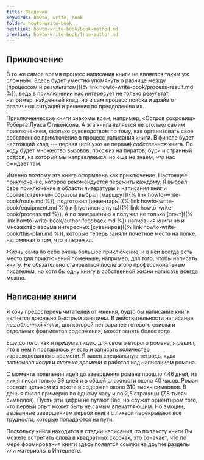 ```yaml
---
title: Введение
keywords: howto, write, book
folder: howto-write-book
nextlink: howto-write-book/book-method.md
prevlink: howto-write-book/from-author.md
---
```


## Приключение

В то же самое время процесс написания книги не является таким уж
сложным.  Здесь будет уместно упомянуть о разнице между [процессом и
результатом]({% link howto-write-book/process-result.md %}), ведь в
приключении нас интересует не только результат, например, найденный
клад, но и сам процесс поиска и драйв от различных ситуаций и решения
по преодолению их.

Приключенческие книги знакомы всем, например, «Остров сокровищ»
Роберта Луиса Стивенсона.  А эта книга является не столько самим
приключением, сколько руководством по тому, как организовать свое
собственное приключение в процесс написания книги.  В финале будет
настоящий клад --- первая (или уже не первая) *собственная* книга.  По
ходу будет множество вызовов, похожих на пиратов, бури и странный
остров, на который мы направляемся, но еще не знаем, *что* нас ожидает
там.

Именно поэтому эта книга оформлена как приключение.  Настоящее
приключение, которое рекомендуется пережить каждому.  Я выбрал свое
приключение в области литературы и написания книг и соответственным
образом выбрал [маршрут]({% link howto-write-book/route.md %}),
подготовил [инвентарь]({% link howto-write-book/equipment.md %}) и
[пустился в путь]({% link howto-write-book/process.md %}).  А по
завершению я получил не только [опыт]({% link
howto-write-book/author-feedback.md %}) написания книги но и множество
весьма интересных [сувениров]({% link howto-write-book/this-plan.md
%}), которые теперь заняли почетное место на полке, напоминая о том,
что я пережил.

Жизнь сама по себе очень большое приключение, и в ней всегда есть
место для приключений поменьше, например, для того, чтобы написать
книгу.  Не обязательно становиться после этого профессиональным
писателем, но хотя бы одну книгу в собственной жизни написать всегда
можно.

## Написание книги

Я хочу предостеречь читателей от мнения, будто бы написание книги
является довольно быстрым занятием.  В действительности написание
*нешаблонной книги*, для которой нет заранее готового списка и
отдельных фрагментов содержания, может занять более года.

Еще до того, как я придумал идею для своего второго романа, я решил,
что в нем я постараюсь учесть и записать количество израсходованного
времени.  Я завел специальную тетрадь, куда записывал *когда* и
*сколько времени* я работал над написанием романа.

С момента появления идеи до завершения романа прошло 446 дней, из них
я писал только 39 дней и в общей сложности около 40 часов.  Роман
состоит целиком из текста и содержит около 310 тысяч символов.  В день
я писал примерно по одному часу и по 2,5 страницы (7,8 тысяч
символов).  Пусть эти цифры не пугают Вас, но служат ориентиром того,
что первый опыт может быть не самым впечатляющим.  Но эмоции,
вызванные завершением первой книги с лихвой перекрывают все трудности,
которые попадаются на пути.

Поскольку книга находится в стадии написания, то по тексту книги Вы
можете встретить слова в квадратных скобках, это означает, что по мере
формирования книги здесь появятся ссылки на другие разделы или
материалы в Интернете.
